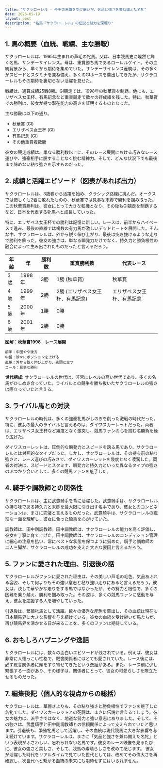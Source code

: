 ```yaml
---
title: "サクラローレル - 帝王の系譜を受け継いだ、気品と強さを兼ね備えた名牝"
date: 2025-05-19
layout: post
description: "名馬『サクラローレル』の伝説と魅力を深堀り"
---
```


## 1. 馬の概要（血統、戦績、主な勝鞍）

サクラローレルは、1995年生まれの芦毛の牝馬。父は、日本競馬史に燦然と輝く名馬、サンデーサイレンス。母は、重賞勝ち馬であるローレルゲイト。その血統背景から、早くから期待を集めていた。サンデーサイレンス産駒は、その多くがスピードとスタミナを兼ね備え、多くのGIホースを輩出してきたが、サクラローレルもその期待を裏切らない活躍を見せた。

戦績は、通算成績25戦8勝。GI競走では、1998年の秋華賞を制覇。他にも、エリザベス女王杯、有馬記念など重賞競走で数々の好成績を残した。特に、秋華賞での勝利は、彼女が持つ潜在能力の高さを証明するものとなった。

主な勝鞍は以下の通り。

* 秋華賞 (GI)
* エリザベス女王杯 (GI)
* 有馬記念 (GI)
* その他重賞複数勝

彼女の競走成績は、単なる勝利数以上に、そのレース展開における巧みなレース運びや、強豪相手に臆することなく挑む精神力、そして、どんな状況下でも最後まで諦めない粘り強さを示すものだった。


## 2. 成績と活躍エピソード（図表があれば出力）

サクラローレルは、3歳春から活躍を始め、クラシック路線に挑んだ。オークスでは惜しくも2着に敗れたものの、秋華賞では見事な末脚で勝利を掴み取った。この秋華賞勝利は、彼女にとって大きな転機となり、その後もGI競走を制覇するなど、日本を代表する牝馬へと成長していった。

特に、エリザベス女王杯での勝利は記憶に新しい。レースは、前半からハイペースで進み、最後の直線では複数の有力馬が激しいデッドヒートを展開した。そんな中、サクラローレルは、外から鋭く伸び上がり、最後は突き抜けるような走りで勝利を飾った。彼女の強さは、単なる瞬発力だけでなく、持久力と勝負根性の融合によって生み出されたものだったと言えるだろう。

| 年齢 | 年 | 勝利数 | 重賞勝利数 | 代表レース |
|---|---|---|---|---|
| 3歳 | 1998年 | 3勝 | 1勝 (秋華賞) | 秋華賞 |
| 4歳 | 1999年 | 2勝 | 2勝 (エリザベス女王杯、有馬記念) | エリザベス女王杯、有馬記念 |
| 5歳 | 2000年 | 1勝 | 0勝 |  |
| 6歳 | 2001年 | 2勝 | 0勝 |  |


**図解：秋華賞1998　レース展開**

```
前半：中団やや後方
中盤：徐々にポジションを上げる
直線：外から鋭く伸び上がり、先頭に立つ
ゴール：見事な勝利
```

**世代構成:** サクラローレルの世代は、非常にレベルの高い世代であり、多くの名馬がひしめき合っていた。ライバルとの競争を勝ち抜いたサクラローレルの強さは際立っていたと言える。


## 3. ライバル馬との対決

サクラローレルの時代は、多くの強豪牝馬がしのぎを削った激戦の時代だった。特に、彼女の最大のライバルと言えるのは、ダイワスカーレットだった。両者は、エリザベス女王杯など幾度となく激突し、競馬ファンの心を掴む名勝負を繰り広げた。

ダイワスカーレットは、圧倒的な瞬発力とスピードを誇る馬であり、サクラローレルとは対照的なタイプだった。しかし、サクラローレルは、その持ち前の粘り強さと、レース運びの巧みさで、ダイワスカーレットを幾度となく凌駕した。両者の対決は、スピードとスタミナ、瞬発力と持久力といった異なるタイプの強さのぶつかり合いとして、多くの競馬ファンを魅了した。


## 4. 騎手や調教師との関係性

サクラローレルは、主に武豊騎手を背に活躍した。武豊騎手は、サクラローレルの持ち味である持久力と末脚を最大限に引き出す名手であり、彼女とのコンビネーションは、まさに完璧と言えるものだった。武豊騎手は、サクラローレルの繊細な一面を理解し、彼女に合った騎乗を心がけていた。

調教師は、田中剛調教師。田中調教師は、サクラローレルの能力を高く評価し、彼女を丁寧に育て上げた。田中調教師は、サクラローレルのコンディション管理に細心の注意を払い、常にベストな状態を保つように努めた。騎手と調教師の二人三脚が、サクラローレルの成功を支えた大きな要因と言えるだろう。


## 5. ファンに愛された理由、引退後の話

サクラローレルがファンに愛された理由は、その美しい芦毛の毛色、気品あふれる容姿、そして何よりもその強い意志と粘り強い走りにあると言えるだろう。彼女は、決して華やかな走りをする馬ではなかったが、その努力と根性で、多くの困難を乗り越え、勝利を掴み取った。その姿は、多くの競馬ファンに感動を与え、彼女を応援する人を増やしていった。

引退後は、繁殖牝馬として活躍。数々の優秀な産駒を輩出し、その血統は現在も日本競馬界に大きな影響を与え続けている。彼女の血統を受け継いだ馬たちが、再び競馬界を沸かせる日が来ることを、多くのファンは期待している。


## 6. おもしろハプニングや逸話

サクラローレルには、数々の面白いエピソードが残されている。例えば、彼女は非常に人懐っこい性格で、厩舎関係者にはとても愛されていた。レース後には、必ず厩舎関係者に頭をすり寄せてきたという逸話がある。また、レース前に少し緊張する一面があり、その様子は、関係者にとって、彼女の可愛らしさを際立たせるものだった。


## 7. 編集後記（個人的な視点からの総括）

サクラローレルは、華麗さよりも、その粘り強さと勝負根性でファンを魅了した名牝でした。ダイワスカーレットとの死闘は、まさに伝説と言えるでしょう。彼女の魅力は、派手さではなく、地道な努力と強い意志にありました。そして、その強さは、武豊騎手と田中剛調教師との信頼関係によって支えられていたと思います。引退後も、繁殖牝馬として活躍し、その血統は現代競馬に大きな影響を与え続けています。サクラローレルは、まさに「気品と強さを兼ね備えた名牝」という表現がふさわしい、忘れられない名馬です。彼女のレース映像を見るたびに、彼女の強さと美しさ、そして、競馬の素晴らしさを改めて感じます。  彼女が活躍した時代をリアルタイムで見ていた世代としては、改めてその偉大さを再確認し、次世代へと繋がる血統の未来にも期待せずにはいられません。
